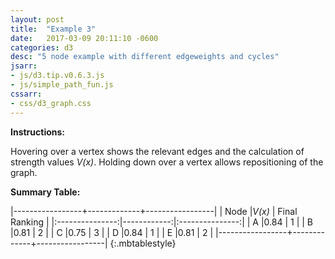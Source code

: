 ```yaml
---
layout: post
title:  "Example 3"
date:   2017-03-09 20:11:10 -0600
categories: d3
desc: "5 node example with different edgeweights and cycles"
jsarr:
- js/d3.tip.v0.6.3.js
- js/simple_path_fun.js
cssarr:
- css/d3_graph.css
---
```


<div id="d3example3"></div>

<script>

graph = {
  "nodes": [
      {"name": "A", "label": "(1/2) + (1/4) + (1/16) + (1/32)"}, 
      {"name": "B", "label": "(1/2) + 2(1/8) + (1/16)"}, 
      {"name": "C", "label": "2(1/4) + 2(1/8)"}, 
      {"name": "D", "label": "(1/2) + (1/4) + (1/16) + (1/32)"},
      {"name": "E", "label": "(1/2) + 2(1/8) + (1/16)"}],
  "links": [
      {"source": 0, "target": 1, "value" :1}, 
      {"source": 1, "target": 2, "value" :1}, 
      {"source": 2, "target": 0, "value" :1}, 
      {"source": 2, "target": 3, "value" :1}, 
      {"source": 3, "target": 4, "value" :1},
      {"source": 4, "target": 2, "value" :1}]
};

var sample_graph = {
    'A': ['B'],
    'B': ['C'],
    'C': ['A', 'D'],
    'D': ['E'],
    'E': ['C']
};
var linkedByIndex = {};
graph.links.forEach(function(d) {
  linkedByIndex[d.source + "," + d.target] = true;
});

var margin = {top: 10, right: 50, bottom: 20, left: 50},
    width = 800 - margin.left - margin.right,
    height = 550 - margin.top - margin.bottom;

var force = d3.layout.force()
  .nodes(graph.nodes)
  .links(graph.links)
  .charge(-3000)
  .linkDistance(200)
  .on("tick", tick)
  .start();
// Zoom definition
var zoom = d3.behavior.zoom()
  .scaleExtent([1, 10])
  .on("zoom", zoomed);

var svg = d3.select('div#d3example3').append("svg")
  .attr("width", width + margin.left + margin.right)
	.attr("height",height + margin.top + margin.bottom)
  .append("g");

resize();
d3.select(window).on("resize", resize);

function resize() {
    width = parseInt(d3.select("div#d3example3").style('width'), 10);
    width = width - margin.left - margin.right;
    height = parseInt(d3.select("div#d3example3").style("height"));
    height = height - margin.top - margin.bottom;
    svg.attr("width", width).attr("height", height);
    force.size([width, height]).resume();
  }

var tip = d3.tip()
  .attr('class', 'd3-tip')
  .offset([-10, 0]);
svg.call(tip);

var rect = svg.append("rect")
  .attr("width", width)
  .attr("height", height)
  .style("fill", "none")
  .style("pointer-events", "all")
  .call(zoom);

var container = svg.append("g");

var defs = container.append("svg:defs");
// build the arrow.
var arrows = defs.selectAll("marker")
  .data(["end", "end-active"]) // Different link/path types can be defined here
  .enter().append("svg:marker") // This section adds in the arrows
  .attr("id", String)
  .attr("viewBox", "0 -5 10 10")
  .attr("refX", 18)
  .attr("refY", -0.8)
  .attr("markerWidth", 6)
  .attr("markerHeight", 6)
  .attr("orient", "auto")
  .append("svg:path")
  .attr("d", "M0,-5L10,0L0,5");
defs.select("#end").attr("class", "arrow");
defs.select("#end-active").attr("class", "arrow-active");
 
var link = container.append("g").selectAll("path")
    .data(force.links())
  .enter().append("path")
    .attr("class", "link")
    .attr("marker-end", "url(#end)");
var node = container.append("g").selectAll(".node")
  .attr("class", "nodes")
  .data(force.nodes())
  .enter().append("g")
  .attr("class", "node")
  .attr("cx", function(d) {
    return d.x;
  })
  .attr("cy", function(d) {
    return d.y;
  })
  .on("mouseover", mouseover)
  .on("mouseout", mouseout)
  .call(force.drag);
node.append("circle")
  .attr("r", 16);
node.append("text")
  .attr("class", "text")
  .attr("x", -3)
  .attr("dy", ".31em")
  .text(function(d) {return d.name;});

</script>

**Instructions:**

 Hovering over a vertex shows the relevant edges and the calculation of strength values *V(x)*. 
 Holding down over a vertex allows repositioning of the graph.

**Summary Table:**
 
|-----------------+-------------+-----------------|
|      Node       |*V(x)*       |  Final Ranking  |
|:---------------:|------------:|:---------------:|
| A               |0.84         | 1               |
| B               |0.81         | 2               |
| C               |0.75         | 3               |
| D               |0.84         | 1               |
| E               |0.81         | 2               |
|-----------------+-------------+-----------------|
{:.mbtablestyle}
